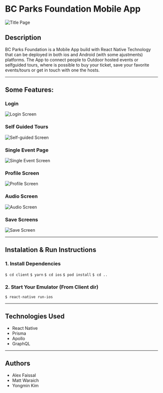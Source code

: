 # BC Parks Foundation Mobile App

![Title Page](https://media.giphy.com/media/jPB1kTQGMMdCkn4fdu/giphy.gif)

## Description

BC Parks Foundation is a Mobile App build with React Native Technology that can be deployed in both ios and Android (with some ajustments) platforms.
The App to connect people to Outdoor hosted events or selfguided tours, where is possible to buy your ticket, save your favorite events/tours or get in touch with one the hosts.

---

## Some Features:

### Login

![Login Screen](https://media.giphy.com/media/d6KGcK4OuwhHqropRj/giphy.gif)

### Self Guided Tours

![Self-guided Screen](https://media.giphy.com/media/jqO8bwLOi8UOnu8eSk/giphy.gif)

### Single Event Page

![Single Event Screen](https://media.giphy.com/media/XfIgCtek8cg3vvqrdQ/giphy.gif)

### Profile Screen

![Profile Screen](https://media.giphy.com/media/gkF56xi1GuALD6SNVY/giphy.gif)

### Audio Screen

![Audio Screen](https://media.giphy.com/media/kyXA8gTX3srrdRmZ01/giphy.gif)

### Save Screens

![Save Screen](https://media.giphy.com/media/YR1RwzuIbRkhbOBoI4/giphy.gif)

---

## Instalation & Run Instructions

### 1. Install Dependencies

`$ cd client`
`$ yarn`
`$ cd ios`
`$ pod install`
`$ cd ..`

### 2. Start Your Emulator (From Client dir)

`$ react-native run-ios`

---

## Technologies Used

- React Native
- Prisma
- Apollo
- GraphQL

---

## Authors

- Alex Faissal
- Matt Waraich
- Yongmin Kim
